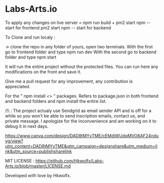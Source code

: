 # Labs-Arts.io


To apply any changes on live server = npm run build + pm2 start npm -- start for frontend
                                      pm2 start npm -- start for backend
                                      
                                      
To Clone and run localy :

-> clone the repo in any folder of yours, open two terminals.
With the first go to frontend folder and type npm run dev
With the second go to backend folder and type npm start

It will run the entire project without the protected files.
You can run here any modifications on the front and save it.

Give me a pull request for any improvement, any contribution is appreciated.

For the " npm install <> " packages.
Refers to package.json in both frontend and backend folders and npm install the entire list.


/!\ : The project actualy use Sendgrid as email sender API and is off for a while so you won't be able to send inscription emails, contact us, and private message.
I apologize for the inconvenience and am working on it to debug it in next days.

https://www.canva.com/design/DAD8tMYvTME/cEMdiWUdqMVO6AF24nduyg/view?utm_content=DAD8tMYvTME&utm_campaign=designshare&utm_medium=link&utm_source=publishsharelink

MIT LICENSE : https://github.com/Hkwolfx/Labs-Arts.io/blob/master/LICENSE.md

Developed with love by Hkwolfx.
